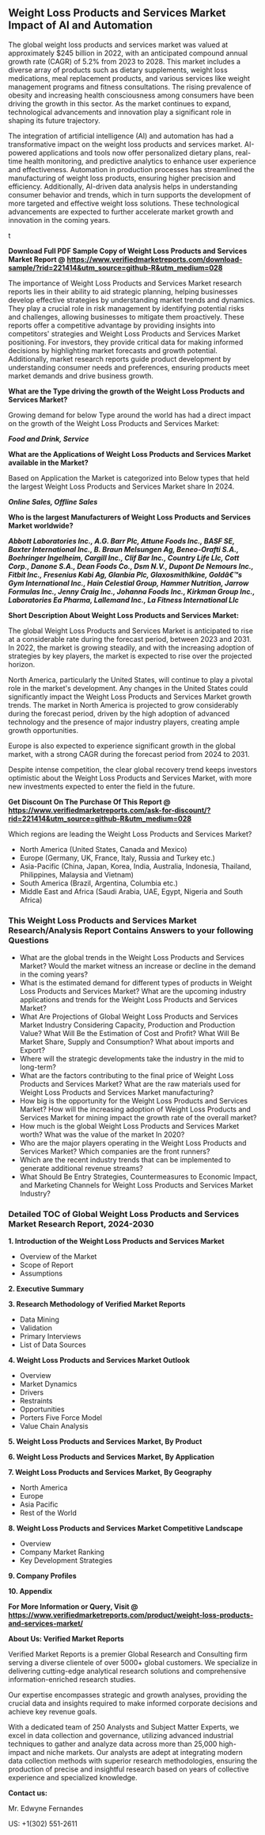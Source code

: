 <h2>Weight Loss Products and Services Market Impact of AI and Automation</h2><p>The global weight loss products and services market was valued at approximately $245 billion in 2022, with an anticipated compound annual growth rate (CAGR) of 5.2% from 2023 to 2028. This market includes a diverse array of products such as dietary supplements, weight loss medications, meal replacement products, and various services like weight management programs and fitness consultations. The rising prevalence of obesity and increasing health consciousness among consumers have been driving the growth in this sector. As the market continues to expand, technological advancements and innovation play a significant role in shaping its future trajectory.</p><p>The integration of artificial intelligence (AI) and automation has had a transformative impact on the weight loss products and services market. AI-powered applications and tools now offer personalized dietary plans, real-time health monitoring, and predictive analytics to enhance user experience and effectiveness. Automation in production processes has streamlined the manufacturing of weight loss products, ensuring higher precision and efficiency. Additionally, AI-driven data analysis helps in understanding consumer behavior and trends, which in turn supports the development of more targeted and effective weight loss solutions. These technological advancements are expected to further accelerate market growth and innovation in the coming years.</p>t</p><p id="" class=""><strong>Download Full PDF Sample Copy of Weight Loss Products and Services Market Report @ <a href="https://www.verifiedmarketreports.com/download-sample/?rid=221414&utm_source=github-R&utm_medium=028" target="_blank">https://www.verifiedmarketreports.com/download-sample/?rid=221414&utm_source=github-R&utm_medium=028</a></strong></p><p>The importance of&nbsp;Weight Loss Products and Services Market research reports lies in their ability to aid strategic planning, helping businesses develop effective strategies by understanding market trends and dynamics. They play a crucial role in risk management by identifying potential risks and challenges, allowing businesses to mitigate them proactively. These reports offer a competitive advantage by providing insights into competitors' strategies and Weight Loss Products and Services Market positioning. For investors, they provide critical data for making informed decisions by highlighting market forecasts and growth potential. Additionally, market research reports guide product development by understanding consumer needs and preferences, ensuring products meet market demands and drive business growth.</p><p><strong>What are the&nbsp;Type driving the growth of the Weight Loss Products and Services Market?</strong></p><p id="" class="">Growing demand for below Type around the world has had a direct impact on the growth of the Weight Loss Products and Services Market:</p><em><strong>Food and Drink, Service</strong></em></p><strong>What are the&nbsp;Applications&nbsp;of Weight Loss Products and Services Market available in the Market?</strong></p><p id="" class="">Based on Application the Market is categorized into Below types that held the largest Weight Loss Products and Services Market share In 2024.</p><em><strong>Online Sales, Offline Sales</strong></em></p><strong>Who is the largest Manufacturers of Weight Loss Products and Services Market worldwide?</strong></p><p><em><strong>Abbott Laboratories Inc., A.G. Barr Plc, Attune Foods Inc., BASF SE, Baxter International Inc., B. Braun Melsungen Ag, Beneo-Orafti S.A., Boehringer Ingelheim, Cargill Inc., Clif Bar Inc., Country Life Llc, Cott Corp., Danone S.A., Dean Foods Co., Dsm N.V., Dupont De Nemours Inc., Fitbit Inc., Fresenius Kabi Ag, Glanbia Plc, Glaxosmithlkine, Goldâ€™s Gym International Inc., Hain Celestial Group, Hammer Nutrition, Jarrow Formulas Inc., Jenny Craig Inc., Johanna Foods Inc., Kirkman Group Inc., Laboratories Ea Pharma, Lallemand Inc., La Fitness International Llc</strong></em></p><p id="" class=""><strong>Short Description About Weight Loss Products and Services Market:</strong></p><p>The global Weight Loss Products and Services Market is anticipated to rise at a considerable rate during the forecast period, between 2023 and 2031. In 2022, the market is growing steadily, and with the increasing adoption of strategies by key players, the market is expected to rise over the projected horizon.</p><p>North America, particularly the United States, will continue to play a pivotal role in the market's development. Any changes in the United States could significantly impact the Weight Loss Products and Services Market growth trends. The market in North America is projected to grow considerably during the forecast period, driven by the high adoption of advanced technology and the presence of major industry players, creating ample growth opportunities.</p><p>Europe is also expected to experience significant growth in the global market, with a strong CAGR during the forecast period from 2024 to 2031.</p><p>Despite intense competition, the clear global recovery trend keeps investors optimistic about the Weight Loss Products and Services Market, with more new investments expected to enter the field in the future.</p><p id="" class=""><strong>Get Discount On The Purchase Of This Report @ <a href="https://www.verifiedmarketreports.com/ask-for-discount/?rid=221414&utm_source=github-R&utm_medium=028" target="_blank">https://www.verifiedmarketreports.com/ask-for-discount/?rid=221414&utm_source=github-R&utm_medium=028</a></strong></p>Which regions are leading the Weight Loss Products and Services Market?</p><ul><li>North America (United States, Canada and Mexico)</li><li>Europe (Germany, UK, France, Italy, Russia and Turkey etc.)</li><li>Asia-Pacific (China, Japan, Korea, India, Australia, Indonesia, Thailand, Philippines, Malaysia and Vietnam)</li><li>South America (Brazil, Argentina, Columbia etc.)</li><li>Middle East and Africa (Saudi Arabia, UAE, Egypt, Nigeria and South Africa)</li></ul><h3 id="" class="">This Weight Loss Products and Services Market Research/Analysis Report Contains Answers to your following Questions</h3><ul><li>What are the global trends in the Weight Loss Products and Services Market? Would the market witness an increase or decline in the demand in the coming years?</li><li>What is the estimated demand for different types of products in Weight Loss Products and Services Market? What are the upcoming industry applications and trends for the Weight Loss Products and Services Market?</li><li>What Are Projections of Global Weight Loss Products and Services Market Industry Considering Capacity, Production and Production Value? What Will Be the Estimation of Cost and Profit? What Will Be Market Share, Supply and Consumption? What about imports and Export?</li><li>Where will the strategic developments take the industry in the mid to long-term?</li><li>What are the factors contributing to the final price of Weight Loss Products and Services Market? What are the raw materials used for Weight Loss Products and Services Market manufacturing?</li><li>How big is the opportunity for the Weight Loss Products and Services Market? How will the increasing adoption of Weight Loss Products and Services Market for mining impact the growth rate of the overall market?</li><li>How much is the global Weight Loss Products and Services Market worth? What was the value of the market In 2020?</li><li>Who are the major players operating in the Weight Loss Products and Services Market? Which companies are the front runners?</li><li>Which are the recent industry trends that can be implemented to generate additional revenue streams?</li><li>What Should Be Entry Strategies, Countermeasures to Economic Impact, and Marketing Channels for Weight Loss Products and Services Market Industry?</li></ul><h3 id="" class="">Detailed TOC of Global Weight Loss Products and Services Market Research Report, 2024-2030</h3><p id="" class=""><strong>1. Introduction of the Weight Loss Products and Services Market</strong></p><ul><li>Overview of the Market</li><li>Scope of Report</li><li>Assumptions</li></ul><p id="" class=""><strong>2. Executive Summary</strong></p><p id="" class=""><strong>3. Research Methodology of Verified Market Reports</strong></p><ul><li>Data Mining</li><li>Validation</li><li>Primary Interviews</li><li>List of Data Sources</li></ul><p id="" class=""><strong>4. Weight Loss Products and Services Market Outlook</strong></p><ul><li>Overview</li><li>Market Dynamics</li><li>Drivers</li><li>Restraints</li><li>Opportunities</li><li>Porters Five Force Model</li><li>Value Chain Analysis</li></ul><p id="" class=""><strong>5. Weight Loss Products and Services Market, By Product</strong></p><p id="" class=""><strong>6. Weight Loss Products and Services Market, By Application</strong></p><p id="" class=""><strong>7. Weight Loss Products and Services Market, By Geography</strong></p><ul><li>North America</li><li>Europe</li><li>Asia Pacific</li><li>Rest of the World</li></ul><p id="" class=""><strong>8. Weight Loss Products and Services Market Competitive Landscape</strong></p><ul><li>Overview</li><li>Company Market Ranking</li><li>Key Development Strategies</li></ul><p id="" class=""><strong>9. Company Profiles</strong></p><p id="" class=""><strong>10. Appendix</strong></p><p id="" class=""><strong>For More Information or Query, Visit @ <a href="https://www.verifiedmarketreports.com/product/weight-loss-products-and-services-market/" target="_blank">https://www.verifiedmarketreports.com/product/weight-loss-products-and-services-market/</a></strong></p><p id="" class=""><strong>About Us: Verified Market Reports</strong></p><p id="" class="">Verified Market Reports is a premier Global Research and Consulting firm serving a diverse clientele of over 5000+ global customers. We specialize in delivering cutting-edge analytical research solutions and comprehensive information-enriched research studies.</p><p id="" class="">Our expertise encompasses strategic and growth analyses, providing the crucial data and insights required to make informed corporate decisions and achieve key revenue goals.</p><p id="" class="">With a dedicated team of 250 Analysts and Subject Matter Experts, we excel in data collection and governance, utilizing advanced industrial techniques to gather and analyze data across more than 25,000 high-impact and niche markets. Our analysts are adept at integrating modern data collection methods with superior research methodologies, ensuring the production of precise and insightful research based on years of collective experience and specialized knowledge.</p><p id="" class=""><strong>Contact us:</strong></p><p id="" class="">Mr. Edwyne Fernandes</p><p id="" class="">US: +1(302) 551-2611</p>